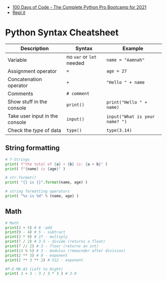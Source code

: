 - [100 Days of Code - The Complete Python Pro Bootcamp for 2021](https://www.udemy.com/course/100-days-of-code/)
- [Repl.it](https://replit.com/@aamnah/100daysOfPython)

# Python Syntax Cheatsheet

| Description                    | Syntax                   | Example                        |
| ------------------------------ | ------------------------ | ------------------------------ |
| Variable                       | no `var` or `let` needed | `name = "Aamnah"`              |
| Assignment operator            | `=`                      | `age = 27`                     |
| Concatenation operator         | `+`                      | `"Hello " + name`              |
| Comments                       | `# comment`              |                                |
| Show stuff in the console      | `print()`                | `print("Hello " + name)`       |
| Take user input in the console | `input()`                | `input("What is your name? ")` |
| Check the _type_ of data       | `type()`                 | `type(3.14)`                   |

## String formatting

```python
# f-Strings
print( f"the total of {a} + {b} is: {a + b}" )
print( f"{name} is {age}" )

# str.format()
print( "{} is {}".format(name, age) )

# string formatting operators
print( "%s is %d" % (name, age) )
```

## Math

```python
# Math
print(3 + 5) # 8 -add
print(9 - 4) # 5 - subtract
print(3 * 9) # 27 - multiply
print(7 / 2) # 3.5 - divide (returns a float)
print(7 // 2) # 3 - floor (returns an int)
print(13 % 5) # 3 - modulus (remainder after division)
print(2 ** 3) # 8 - exponent
print(2 ** 3 ** 2) # 512 - exponent

#P-E-MD-AS (Left to Right)
print( 3 + 3 - 3 / 3 * 3 ) # 3.0
```

